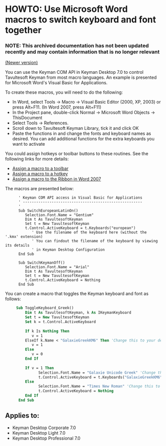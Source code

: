 # HOWTO: Use Microsoft Word macros to switch keyboard and font together

### **NOTE**: This archived documentation has not been updated recently and may contain information that is no longer relevant 

[(Newer version)](/knowledge-base/93)

You can use the Keyman COM API in Keyman Desktop 7.0 to control Tavultesoft Keyman from most macro languages.  An example is presented for Microsoft Word's Visual Basic for Applications.

To create these macros, you will need to do the following:

- In Word, select Tools &rarr; Macro &rarr; Visual Basic Editor (2000, XP, 2003) or press Alt+F11. (In Word 2007, press Alt+F11)
- In the Project pane, double-click Normal &rarr; Microsoft Word Objects &rarr; ThisDocument
- Select Tools &rarr; References.
- Scroll down to Tavultesoft Keyman Library, tick it and click OK
- Paste the functions in and change the fonts and keyboard names as desired.  You can add additional functions for the extra keyboards you want to activate

You could assign hotkeys or toolbar buttons to these routines.  See the following links for more details:

- [Assign a macro to a toolbar](http://word.mvps.org/FAQs/Customization/AsgnCmdOrMacroToToolbar.htm)
- [Assign a macro to a hotkey](http://word.mvps.org/FAQs/Customization/AsgnCmdOrMacroToHotkey.htm)
- [Assign a macro to the Ribbon in Word 2007](http://word.mvps.org/FAQs/Customization/CustomizeRibbon.htm)

The macros are presented below:

```visual-basic
      ' Keyman COM API access in Visual Basic for Applications
      ' ------------------------------------------------------
      '
      Sub SwitchEuropeanLatinOn()
         Selection.Font.Name = "Gentium"
         Dim t As TavultesoftKeyman
         Set t = New TavultesoftKeyman
         t.Control.ActiveKeyboard = t.Keyboards("european")
            ' Use the filename of the keyboard here (without the '.kmx' extension)
            ' You can findout the filename of the keyboard by viewing its details
            ' in Keyman Desktop Configuration
      End Sub

      Sub SwitchKeymanOff()
         Selection.Font.Name = "Arial"
         Dim t As TavultesoftKeyman
         Set t = New TavultesoftKeyman
         t.Control.ActiveKeyboard = Nothing
      End Sub
```

You can create a macro that toggles the Keyman keyboard and font as follows:

``` vb
     Sub ToggleKeyboard_Greek()
         Dim t As TavultesoftKeyman, k As IKeymanKeyboard
         Set t = New TavultesoftKeyman
         Set k = t.Control.ActiveKeyboard
               
         If k Is Nothing Then
            v = 1
         ElseIf k.Name < "GalaxieGreekKM6" Then 'Change this to your desired keyboard name
            v = 1
         Else
            v = 0
         End If
         
         If v = 1 Then
               Selection.Font.Name = "Galaxie Unicode Greek" 'Change this to your desired font name
               t.Control.ActiveKeyboard = t.Keyboards("GalaxieGreekKM6") 'Change this to your desired keyboard name
         Else
               Selection.Font.Name = "Times New Roman" 'Change this to your desired default font name
               t.Control.ActiveKeyboard = Nothing
         End If
      End Sub
```

## Applies to:
* Keyman Desktop Corporate 7.0
* Keyman Desktop Light 7.0
* Keyman Desktop Professional 7.0
